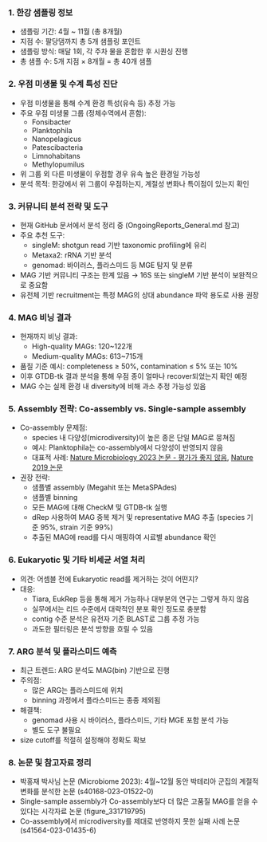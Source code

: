 ### 1. 한강 샘플링 정보
  - 샘플링 기간: 4월 ~ 11월 (총 8개월)
  - 지점 수: 팔당댐까지 총 5개 샘플링 포인트
  - 샘플링 방식: 매달 1회, 각 주차 물을 혼합한 후 시퀀싱 진행
  - 총 샘플 수: 5개 지점 × 8개월 = 총 40개 샘플

### 2. 우점 미생물 및 수계 특성 진단
  - 우점 미생물을 통해 수계 환경 특성(유속 등) 추정 가능
  - 주요 우점 미생물 그룹 (정체수역에서 흔함):
    - Fonsibacter
    - Planktophila
    - Nanopelagicus
    - Patescibacteria
    - Limnohabitans
    - Methylopumilus
  - 위 그룹 외 다른 미생물이 우점할 경우 유속 높은 환경일 가능성
  - 분석 목적: 한강에서 위 그룹이 우점하는지, 계절성 변화나 특이점이 있는지 확인

### 3. 커뮤니티 분석 전략 및 도구
  - 현재 GitHub 문서에서 분석 정리 중 (OngoingReports_General.md 참고)
  - 주요 추천 도구:
    - singleM: shotgun read 기반 taxonomic profiling에 유리
    - Metaxa2: rRNA 기반 분석
    - genomad: 바이러스, 플라스미드 등 MGE 탐지 및 분류
  - MAG 기반 커뮤니티 구조는 한계 있음 → 16S 또는 singleM 기반 분석이 보완적으로 중요함
  - 유전체 기반 recruitment는 특정 MAG의 상대 abundance 파악 용도로 사용 권장

### 4. MAG 비닝 결과
  - 현재까지 비닝 결과:
    - High-quality MAGs: 120~122개
    - Medium-quality MAGs: 613~715개
  - 품질 기준 예시: completeness ≥ 50%, contamination ≤ 5% 또는 10%
  - 이후 GTDB-tk 결과 분석을 통해 우점 종이 얼마나 recover되었는지 확인 예정
  - MAG 수는 실제 환경 내 diversity에 비해 과소 추정 가능성 있음

### 5. Assembly 전략: Co-assembly vs. Single-sample assembly
  - Co-assembly 문제점:
    - species 내 다양성(microdiversity)이 높은 종은 단일 MAG로 뭉쳐짐
    - 예시: Planktophila는 co-assembly에서 다양성이 반영되지 않음
    - 대표적 사례: [Nature Microbiology 2023 논문 - 평가가 좋지 않음](https://www.nature.com/articles/s41564-023-01435-6), [Nature 2019 논문](https://www.nature.com/articles/s41586-019-1058-x/figures/7)
  - 권장 전략:
    - 샘플별 assembly (Megahit 또는 MetaSPAdes)
    - 샘플별 binning
    - 모든 MAG에 대해 CheckM 및 GTDB-tk 실행
    - dRep 사용하여 MAG 중복 제거 및 representative MAG 추출 (species 기준 95%, strain 기준 99%)
    - 추출된 MAG에 read를 다시 매핑하여 시료별 abundance 확인

### 6. Eukaryotic 및 기타 비세균 서열 처리
  - 의견: 어셈블 전에 Eukaryotic read를 제거하는 것이 어떤지?
  - 대응:
    - Tiara, EukRep 등을 통해 제거 가능하나 대부분의 연구는 그렇게 하지 않음
    - 실무에서는 리드 수준에서 대략적인 분포 확인 정도로 충분함
    - contig 수준 분석은 유전자 기준 BLAST로 그룹 추정 가능
    - 과도한 필터링은 분석 방향을 흐릴 수 있음

### 7. ARG 분석 및 플라스미드 예측
  - 최근 트렌드: ARG 분석도 MAG(bin) 기반으로 진행
  - 주의점:
    - 많은 ARG는 플라스미드에 위치
    - binning 과정에서 플라스미드는 종종 제외됨
  - 해결책:
    - genomad 사용 시 바이러스, 플라스미드, 기타 MGE 포함 분석 가능
    - 별도 도구 불필요
  - size cutoff를 적절히 설정해야 정확도 확보

### 8. 논문 및 참고자료 정리
  - 박홍재 박사님 논문 (Microbiome 2023): 4월~12월 동안 박테리아 군집의 계절적 변화를 분석한 논문 (s40168-023-01522-0)
  - Single-sample assembly가 Co-assembly보다 더 많은 고품질 MAG를 얻을 수 있다는 시각자료 논문 (figure_331719795)
  - Co-assembly에서 microdiversity를 제대로 반영하지 못한 실패 사례 논문 (s41564-023-01435-6)
